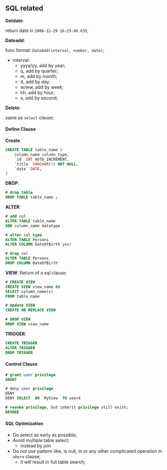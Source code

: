 ## SQL related

**Getdate**:

return date in `2008-12-29 16:25:46.635`;

**Dateadd**:

func format: `DateAdd(interval, number, date)`;

- interval:
  - yyyy/yy, add by year;
  - q, add by quarter;
  - m, add by month;
  - d, add by day;
  - w/ww, add by week;
  - hh, add by hour;
  - s, add by second;

**Delete**:

same as `select` clause;

#### Define Clause

**Create**:

```sql
CREATE TABLE table_name (
    column_name column_type,
    `id` INT AUTO_INCREMENT,
    `title` VARCHAR(2) NOT NULL,
    `date` DATE,
)
```

**DROP**:

```sql
# drop table
DROP TABLE table_name ;
```

**ALTER**:

```sql
# add col
ALTER TABLE table_name
ADD column_name datatype

# alter col type
ALTER TABLE Persons
ALTER COLUMN DateOfBirth year

# drop col
ALTER TABLE Persons
DROP COLUMN DateOfBirth
```

**VIEW**: Return of a sql clause;

```sql
# CREATE VIEW
CREATE VIEW view_name AS
SELECT column_name(s)
FROM table_name

# Update VIEW
CREATE OR REPLACE VIEW 

# DROP VIEW
DROP VIEW view_name
```

**TRIGGER**:

```sql
CREATE TRIGGER
ALTER TRIGGER
DROP TRIGGER
```

#### Control Clause

```sql
# grant user privilege
GRANT

# deny user privilege
DENY
DENY SELECT  ON  MyView  TO user4

# revoke privilege, but inherit privilege still exist;
REVOKE
```

#### SQL Optimization

- Do select as early as possible;
- Avoid multiple table select;
  - instead by join
- Do not use pattern-like, is null, in or any other complicated operation in `where` clause;
  - it will result in full table search;
